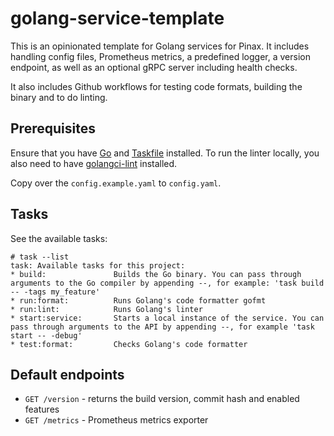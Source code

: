 # golang-service-template

This is an opinionated template for Golang services for Pinax. It includes handling config files, Prometheus metrics, 
a predefined logger, a version endpoint, as well as an optional gRPC server including health checks. 

It also includes Github workflows for testing code formats, building the binary and to do linting.

## Prerequisites

Ensure that you have [Go](https://go.dev/doc/install) and [Taskfile](https://taskfile.dev/installation/) installed. 
To run the linter locally, you also need to have [golangci-lint](https://golangci-lint.run/usage/install/#local-installation) installed.

Copy over the `config.example.yaml` to `config.yaml`.

## Tasks

See the available tasks:

```
# task --list
task: Available tasks for this project:
* build:               Builds the Go binary. You can pass through arguments to the Go compiler by appending --, for example: 'task build -- -tags my_feature'
* run:format:          Runs Golang's code formatter gofmt
* run:lint:            Runs Golang's linter
* start:service:       Starts a local instance of the service. You can pass through arguments to the API by appending --, for example 'task start -- -debug'
* test:format:         Checks Golang's code formatter
```

## Default endpoints

* `GET /version` - returns the build version, commit hash and enabled features
* `GET /metrics` - Prometheus metrics exporter
